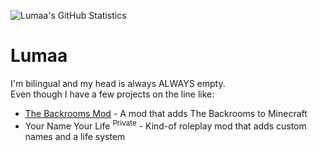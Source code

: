 ![Lumaa's GitHub Statistics](https://github-readme-stats.vercel.app/api?username=u-lumaa&count_private=true&theme=dark)

# Lumaa  
I'm bilingual and my head is always ALWAYS empty.  
Even though I have a few projects on the line like:
* [The Backrooms Mod](https://github.com/u-lumaa/BackroomsMod) - A mod that adds The Backrooms to Minecraft
* Your Name Your Life <sup>Private</sup> - Kind-of roleplay mod that adds custom names and a life system
